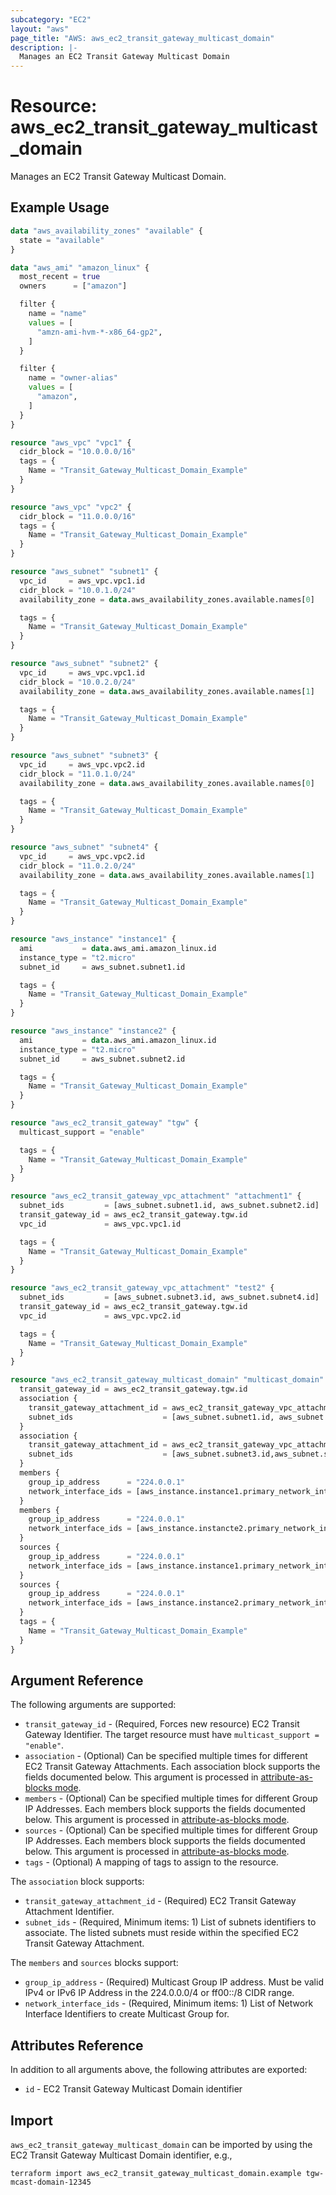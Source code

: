 ```yaml
---
subcategory: "EC2"
layout: "aws"
page_title: "AWS: aws_ec2_transit_gateway_multicast_domain"
description: |-
  Manages an EC2 Transit Gateway Multicast Domain
---
```


# Resource: aws_ec2_transit_gateway_multicast_domain

Manages an EC2 Transit Gateway Multicast Domain.

## Example Usage

```terraform
data "aws_availability_zones" "available" {
  state = "available"
}

data "aws_ami" "amazon_linux" {
  most_recent = true
  owners      = ["amazon"]

  filter {
    name = "name"
    values = [
      "amzn-ami-hvm-*-x86_64-gp2",
    ]
  }

  filter {
    name = "owner-alias"
    values = [
      "amazon",
    ]
  }
}

resource "aws_vpc" "vpc1" {
  cidr_block = "10.0.0.0/16"
  tags = {
    Name = "Transit_Gateway_Multicast_Domain_Example"
  }
}

resource "aws_vpc" "vpc2" {
  cidr_block = "11.0.0.0/16"
  tags = {
    Name = "Transit_Gateway_Multicast_Domain_Example"
  }
}

resource "aws_subnet" "subnet1" {
  vpc_id     = aws_vpc.vpc1.id
  cidr_block = "10.0.1.0/24"
  availability_zone = data.aws_availability_zones.available.names[0]

  tags = {
    Name = "Transit_Gateway_Multicast_Domain_Example"
  }
}

resource "aws_subnet" "subnet2" {
  vpc_id     = aws_vpc.vpc1.id
  cidr_block = "10.0.2.0/24"
  availability_zone = data.aws_availability_zones.available.names[1]

  tags = {
    Name = "Transit_Gateway_Multicast_Domain_Example"
  }
}

resource "aws_subnet" "subnet3" {
  vpc_id     = aws_vpc.vpc2.id
  cidr_block = "11.0.1.0/24"
  availability_zone = data.aws_availability_zones.available.names[0]

  tags = {
    Name = "Transit_Gateway_Multicast_Domain_Example"
  }
}

resource "aws_subnet" "subnet4" {
  vpc_id     = aws_vpc.vpc2.id
  cidr_block = "11.0.2.0/24"
  availability_zone = data.aws_availability_zones.available.names[1]

  tags = {
    Name = "Transit_Gateway_Multicast_Domain_Example"
  }
}

resource "aws_instance" "instance1" {
  ami           = data.aws_ami.amazon_linux.id
  instance_type = "t2.micro"
  subnet_id     = aws_subnet.subnet1.id

  tags = {
    Name = "Transit_Gateway_Multicast_Domain_Example"
  }
}

resource "aws_instance" "instance2" {
  ami           = data.aws_ami.amazon_linux.id
  instance_type = "t2.micro"
  subnet_id     = aws_subnet.subnet2.id

  tags = {
    Name = "Transit_Gateway_Multicast_Domain_Example"
  }
}

resource "aws_ec2_transit_gateway" "tgw" {
  multicast_support = "enable"

  tags = {
    Name = "Transit_Gateway_Multicast_Domain_Example"
  }
}

resource "aws_ec2_transit_gateway_vpc_attachment" "attachment1" {
  subnet_ids         = [aws_subnet.subnet1.id, aws_subnet.subnet2.id]
  transit_gateway_id = aws_ec2_transit_gateway.tgw.id
  vpc_id             = aws_vpc.vpc1.id

  tags = {
    Name = "Transit_Gateway_Multicast_Domain_Example"
  }
}

resource "aws_ec2_transit_gateway_vpc_attachment" "test2" {
  subnet_ids         = [aws_subnet.subnet3.id, aws_subnet.subnet4.id]
  transit_gateway_id = aws_ec2_transit_gateway.tgw.id
  vpc_id             = aws_vpc.vpc2.id

  tags = {
    Name = "Transit_Gateway_Multicast_Domain_Example"
  }
}

resource "aws_ec2_transit_gateway_multicast_domain" "multicast_domain" {
  transit_gateway_id = aws_ec2_transit_gateway.tgw.id
  association {
    transit_gateway_attachment_id = aws_ec2_transit_gateway_vpc_attachment.attachment1.id
    subnet_ids                    = [aws_subnet.subnet1.id, aws_subnet.subnet2.id]
  }
  association {
    transit_gateway_attachment_id = aws_ec2_transit_gateway_vpc_attachment.attachment2.id
    subnet_ids                    = [aws_subnet.subnet3.id,aws_subnet.subnet4.id]
  }
  members {
    group_ip_address      = "224.0.0.1"
    network_interface_ids = [aws_instance.instance1.primary_network_interface_id]
  }
  members {
    group_ip_address      = "224.0.0.1"
    network_interface_ids = [aws_instance.instancte2.primary_network_interface_id]
  }
  sources {
    group_ip_address      = "224.0.0.1"
    network_interface_ids = [aws_instance.instance1.primary_network_interface_id]
  }
  sources {
    group_ip_address      = "224.0.0.1"
    network_interface_ids = [aws_instance.instance2.primary_network_interface_id]
  }
  tags = {
    Name = "Transit_Gateway_Multicast_Domain_Example"
  }
}
```

## Argument Reference

The following arguments are supported:

* `transit_gateway_id` - (Required, Forces new resource) EC2 Transit Gateway Identifier. The target resource must have `multicast_support = "enable"`.
* `association` - (Optional) Can be specified multiple times for different EC2 Transit Gateway Attachments. Each association block supports the fields documented below. This argument is processed in [attribute-as-blocks mode](/docs/configuration/attr-as-blocks.html).
* `members` - (Optional) Can be specified multiple times for different Group IP Addresses. Each members block supports the fields documented below. This argument is processed in [attribute-as-blocks mode](/docs/configuration/attr-as-blocks.html).
* `sources` - (Optional) Can be specified multiple times for different Group IP Addresses. Each members block supports the fields documented below. This argument is processed in [attribute-as-blocks mode](/docs/configuration/attr-as-blocks.html).
* `tags` - (Optional) A mapping of tags to assign to the resource.

The `association` block supports:

* `transit_gateway_attachment_id` - (Required) EC2 Transit Gateway Attachment Identifier.
* `subnet_ids` - (Required, Minimum items: 1) List of subnets identifiers to associate. The listed subnets must reside within the specified EC2 Transit Gateway Attachment.

The `members` and `sources` blocks support:

* `group_ip_address` - (Required) Multicast Group IP address. Must be valid IPv4 or IPv6 IP Address in the 224.0.0.0/4 or ff00::/8 CIDR range.
* `network_interface_ids` - (Required, Minimum items: 1) List of Network Interface Identifiers to create Multicast Group for.

## Attributes Reference

In addition to all arguments above, the following attributes are exported:

* `id` - EC2 Transit Gateway Multicast Domain identifier

## Import

`aws_ec2_transit_gateway_multicast_domain` can be imported by using the EC2 Transit Gateway Multicast Domain identifier, e.g.,

```
terraform import aws_ec2_transit_gateway_multicast_domain.example tgw-mcast-domain-12345
```